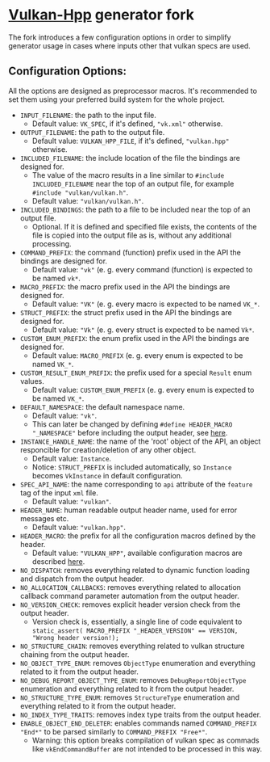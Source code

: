 # [Vulkan-Hpp](https://github.com/KhronosGroup/Vulkan-Hpp) generator fork
The fork introduces a few configuration options in order to simplify generator usage in cases where inputs other that vulkan specs are used.
## Configuration Options:
All the options are designed as preprocessor macros. It's recommended to set them using your preferred build system for the whole project.
- `INPUT_FILENAME`: the path to the input file.
  - Default value: `VK_SPEC`, if it's defined, `"vk.xml"` otherwise.
- `OUTPUT_FILENAME`: the path to the output file.
  - Default value: `VULKAN_HPP_FILE`, if it's defined, `"vulkan.hpp"` otherwise.
- `INCLUDED_FILENAME`: the include location of the file the bindings are designed for.
  - The value of the macro results in a line similar to `#include INCLUDED_FILENAME` near the top of an output file, for example `#include "vulkan/vulkan.h"`.
  - Default value: `"vulkan/vulkan.h"`.
- `INCLUDED_BINDINGS`: the path to a file to be included near the top of an output file.
  - Optional. If it is defined and specified file exists, the contents of the file is copied into the output file as is, without any additional processing.
- `COMMAND_PREFIX`: the command (function) prefix used in the API the bindings are designed for.
  - Default value: `"vk"` (e. g. every command (function) is expected to be named `vk*`.
- `MACRO_PREFIX`: the macro prefix used in the API the bindings are designed for.
  - Default value: `"VK"` (e. g. every macro is expected to be named `VK_*`.
- `STRUCT_PREFIX`: the struct prefix used in the API the bindings are designed for.
  - Default value: `"Vk"` (e. g. every struct is expected to be named `Vk*`.
- `CUSTOM_ENUM_PREFIX`: the enum prefix used in the API the bindings are designed for.
  - Default value: `MACRO_PREFIX` (e. g. every enum is expected to be named `VK_*`.
- `CUSTOM_RESULT_ENUM_PREFIX`: the prefix used for a special `Result` enum values.
  - Default value: `CUSTOM_ENUM_PREFIX` (e. g. every enum is expected to be named `VK_*`.
- `DEFAULT_NAMESPACE`: the default namespace name.
  - Default value: `"vk"`.
  - This can later be changed by defining `#define HEADER_MACRO "_NAMESPACE"` before including the output header, see [here](https://github.com/KhronosGroup/Vulkan-Hpp#namespace-vk).
- `INSTANCE_HANDLE_NAME`: the name of the 'root' object of the API, an object responcible for creation/deletion of any other object.
  - Default value: `Instance`.
  - Notice: `STRUCT_PREFIX` is included automatically, so `Instance` becomes `VkInstance` in default configuration.
- `SPEC_API_NAME`: the name corresponding to `api` attribute of the `feature` tag of the input `xml` file.
  - Default value: `"vulkan"`.
- `HEADER_NAME`: human readable output header name, used for error messages etc.
  - Default value: `"vulkan.hpp"`.
- `HEADER_MACRO`: the prefix for all the configuration macros defined by the header.
  - Default value: `"VULKAN_HPP"`, available configuration macros are described [here](https://github.com/KhronosGroup/Vulkan-Hpp#configuration-options).
- `NO_DISPATCH`: removes everything related to dynamic function loading and dispatch from the output header.
- `NO_ALLOCATION_CALLBACKS`: removes everything related to allocation callback command parameter automation from the output header.
- `NO_VERSION_CHECK`: removes explicit header version check from the output header.
  - Version check is, essentially, a single line of code equivalent to `static_assert( MACRO_PREFIX "_HEADER_VERSION" == VERSION, "Wrong header version!);`
- `NO_STRUCTURE_CHAIN`: removes everything related to vulkan structure chaining from the output header.
- `NO_OBJECT_TYPE_ENUM`: removes `ObjectType` enumeration and everything related to it from the output header.
- `NO_DEBUG_REPORT_OBJECT_TYPE_ENUM`: removes `DebugReportObjectType` enumeration and everything related to it from the output header.
- `NO_STRUCTURE_TYPE_ENUM`: removes `StructureType` enumeration and everything related to it from the output header.
- `NO_INDEX_TYPE_TRAITS`: removes index type traits from the output header.
- `ENABLE_OBJECT_END_DELETER`: enables commands named `COMMAND_PREFIX "End*"` to be parsed similarly to `COMMAND_PREFIX "Free*"`.
  - Warning: this option breaks compilation of vulkan spec as commads like `vkEndCommandBuffer` are not intended to be processed in this way.
